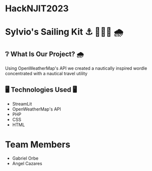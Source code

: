 # HackNJIT2023
<h1> Sylvio's Sailing Kit ⚓ 🔱⛵🚢 🌧</h1>


<h2> ❔ What Is Our Project? 🌧 </h2>
<p> Using OpenWeatherMap's API we created a nautically inspired wordle concentrated with a nautical travel utility</p>


<h2> 🖥️ Technologies Used 🖥️ </h2>

<ul>
  <li> StreamLit</li>
  <li> OpenWeatherMap's API</li>
  <li>PHP</li>
  <li>CSS</li>
  <li>HTML</li>
  
</ul>
<h1>  Team Members </h1>
<ul>
  <li> Gabriel Orbe </li>
  <li> Angel Cazares</li>

</ul>
